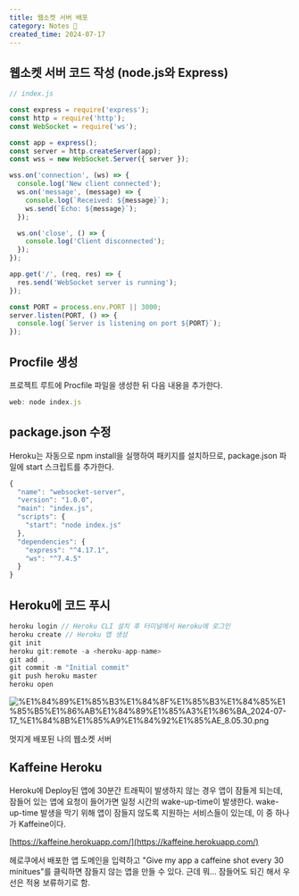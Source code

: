 ```yaml
---
title: 웹소켓 서버 배포
category: Notes 📝
created_time: 2024-07-17
---
```


## 웹소켓 서버 코드 작성 (node.js와 Express)


```javascript
// index.js

const express = require('express');
const http = require('http');
const WebSocket = require('ws');

const app = express();
const server = http.createServer(app);
const wss = new WebSocket.Server({ server });

wss.on('connection', (ws) => {
  console.log('New client connected');
  ws.on('message', (message) => {
    console.log(`Received: ${message}`);
    ws.send(`Echo: ${message}`);
  });

  ws.on('close', () => {
    console.log('Client disconnected');
  });
});

app.get('/', (req, res) => {
  res.send('WebSocket server is running');
});

const PORT = process.env.PORT || 3000;
server.listen(PORT, () => {
  console.log(`Server is listening on port ${PORT}`);
});

```


## Procfile 생성


프로젝트 루트에 Procfile 파일을 생성한 뒤 다음 내용을 추가한다.


```javascript
web: node index.js
```


## package.json 수정


Heroku는 자동으로 npm install을 실행하여 패키지를 설치하므로, package.json 파일에 start 스크립트를 추가한다.


```javascript
{
  "name": "websocket-server",
  "version": "1.0.0",
  "main": "index.js",
  "scripts": {
    "start": "node index.js"
  },
  "dependencies": {
    "express": "^4.17.1",
    "ws": "^7.4.5"
  }
}
```


## Heroku에 코드 푸시


```javascript
heroku login // Heroku CLI 설치 후 터미널에서 Heroku에 로그인
heroku create // Heroku 앱 생성
git init
heroku git:remote -a <heroku-app-name>
git add .
git commit -m "Initial commit"
git push heroku master
heroku open
```


![%E1%84%89%E1%85%B3%E1%84%8F%E1%85%B3%E1%84%85%E1%85%B5%E1%86%AB%E1%84%89%E1%85%A3%E1%86%BA_2024-07-17_%E1%84%8B%E1%85%A9%E1%84%92%E1%85%AE_8.05.30.png](https://prod-files-secure.s3.us-west-2.amazonaws.com/420927ef-2057-4e77-b9b7-d7005a1db0dd/10a3bf83-b739-426e-9653-37d69574acaa/%E1%84%89%E1%85%B3%E1%84%8F%E1%85%B3%E1%84%85%E1%85%B5%E1%86%AB%E1%84%89%E1%85%A3%E1%86%BA_2024-07-17_%E1%84%8B%E1%85%A9%E1%84%92%E1%85%AE_8.05.30.png?X-Amz-Algorithm=AWS4-HMAC-SHA256&X-Amz-Content-Sha256=UNSIGNED-PAYLOAD&X-Amz-Credential=AKIAT73L2G45HZZMZUHI%2F20240809%2Fus-west-2%2Fs3%2Faws4_request&X-Amz-Date=20240809T144121Z&X-Amz-Expires=3600&X-Amz-Signature=9d616ada9071356a01f7d71c8b11497adadc809e23da30162eb1ae3112f0a826&X-Amz-SignedHeaders=host&x-id=GetObject)


멋지게 배포된 나의 웹소켓 서버


## Kaffeine Heroku


Heroku에 Deploy된 앱에 30분간 트래픽이 발생하지 않는 경우 앱이 잠들게 되는데, 잠들어 있는 앱에 요청이 들어가면 일정 시간의 wake-up-time이 발생한다. wake-up-time 발생을 막기 위해 앱이 잠들지 않도록 지원하는 서비스들이 있는데, 이 중 하나가 Kaffeine이다.


[https://kaffeine.herokuapp.com/](https://kaffeine.herokuapp.com/)


헤로쿠에서 배포한 앱 도메인을 입력하고 "Give my app a caffeine shot every 30 minitues"를 클릭하면 잠들지 않는 앱을 만들 수 있다. 근데 뭐… 잠들어도 되긴 해서 우선은 적용 보류하기로 함.

